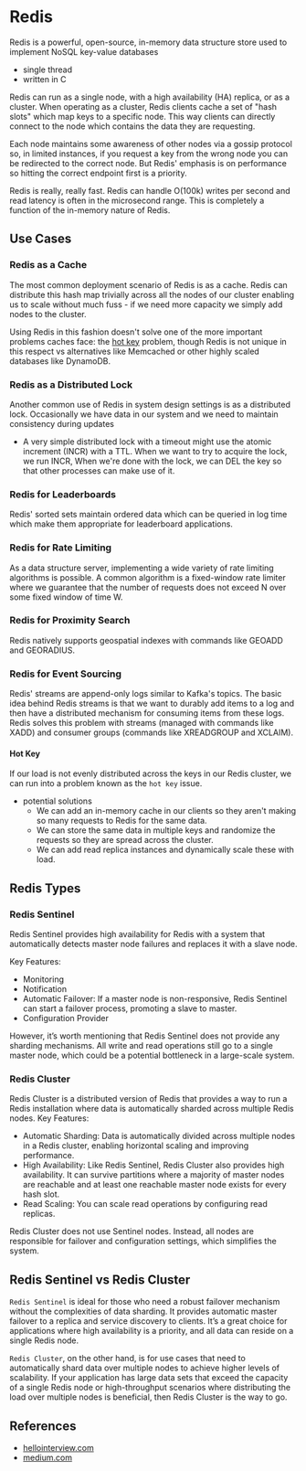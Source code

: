 # Redis

Redis is a powerful, open-source, in-memory data structure store used to implement NoSQL key-value databases
- single thread
- written in C

Redis can run as a single node, with a high availability (HA) replica, or as a cluster. When operating as a cluster, Redis clients cache a set of "hash slots" which map keys to a specific node. This way clients can directly connect to the node which contains the data they are requesting.

Each node maintains some awareness of other nodes via a gossip protocol so, in limited instances, if you request a key from the wrong node you can be redirected to the correct node. But Redis' emphasis is on performance so hitting the correct endpoint first is a priority.

Redis is really, really fast. Redis can handle O(100k) writes per second and read latency is often in the microsecond range. This is completely a function of the in-memory nature of Redis.

## Use Cases
### Redis as a Cache
The most common deployment scenario of Redis is as a cache. Redis can distribute this hash map trivially across all the nodes of our cluster enabling us to scale without much fuss - if we need more capacity we simply add nodes to the cluster.

Using Redis in this fashion doesn't solve one of the more important problems caches face: the [hot key](#hot-key) problem, though Redis is not unique in this respect vs alternatives like Memcached or other highly scaled databases like DynamoDB.

### Redis as a Distributed Lock
Another common use of Redis in system design settings is as a distributed lock. Occasionally we have data in our system and we need to maintain consistency during updates
- A very simple distributed lock with a timeout might use the atomic increment (INCR) with a TTL. When we want to try to acquire the lock, we run INCR, When we're done with the lock, we can DEL the key so that other processes can make use of it.

### Redis for Leaderboards
Redis' sorted sets maintain ordered data which can be queried in log time which make them appropriate for leaderboard applications. 

### Redis for Rate Limiting
As a data structure server, implementing a wide variety of rate limiting algorithms is possible. A common algorithm is a fixed-window rate limiter where we guarantee that the number of requests does not exceed N over some fixed window of time W.

### Redis for Proximity Search
Redis natively supports geospatial indexes with commands like GEOADD and GEORADIUS.

### Redis for Event Sourcing
Redis' streams are append-only logs similar to Kafka's topics. The basic idea behind Redis streams is that we want to durably add items to a log and then have a distributed mechanism for consuming items from these logs. Redis solves this problem with streams (managed with commands like XADD) and consumer groups (commands like XREADGROUP and XCLAIM).



#### Hot Key
If our load is not evenly distributed across the keys in our Redis cluster, we can run into a problem known as the `hot key` issue.
- potential solutions
    - We can add an in-memory cache in our clients so they aren't making so many requests to Redis for the same data.
    - We can store the same data in multiple keys and randomize the requests so they are spread across the cluster.
    - We can add read replica instances and dynamically scale these with load.

## Redis Types

### Redis Sentinel
Redis Sentinel provides high availability for Redis with a system that automatically detects master node failures and replaces it with a slave node.

Key Features:
- Monitoring
- Notification
- Automatic Failover: If a master node is non-responsive, Redis Sentinel can start a failover process, promoting a slave to master.
- Configuration Provider

However, it’s worth mentioning that Redis Sentinel does not provide any sharding mechanisms. All write and read operations still go to a single master node, which could be a potential bottleneck in a large-scale system.


### Redis Cluster

Redis Cluster is a distributed version of Redis that provides a way to run a Redis installation where data is automatically sharded across multiple Redis nodes.
Key Features:
- Automatic Sharding: Data is automatically divided across multiple nodes in a Redis cluster, enabling horizontal scaling and improving performance.
- High Availability: Like Redis Sentinel, Redis Cluster also provides high availability. It can survive partitions where a majority of master nodes are reachable and at least one reachable master node exists for every hash slot.
- Read Scaling: You can scale read operations by configuring read replicas.

Redis Cluster does not use Sentinel nodes. Instead, all nodes are responsible for failover and configuration settings, which simplifies the system.

## Redis Sentinel vs Redis Cluster

`Redis Sentinel` is ideal for those who need a robust failover mechanism without the complexities of data sharding. It provides automatic master failover to a replica and service discovery to clients. It’s a great choice for applications where high availability is a priority, and all data can reside on a single Redis node.

`Redis Cluster`, on the other hand, is for use cases that need to automatically shard data over multiple nodes to achieve higher levels of scalability. If your application has large data sets that exceed the capacity of a single Redis node or high-throughput scenarios where distributing the load over multiple nodes is beneficial, then Redis Cluster is the way to go.


## References
- [hellointerview.com](https://www.hellointerview.com/learn/system-design/deep-dives/redis)
- [medium.com](https://medium.com/@chaewonkong/redis-sentinel-vs-redis-cluster-a-comparative-overview-8c2561d3168f)
